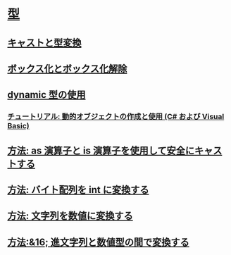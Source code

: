 # [型](index.md)
## [キャストと型変換](casting-and-type-conversions.md)
## [ボックス化とボックス化解除](boxing-and-unboxing.md)
## [dynamic 型の使用](using-type-dynamic.md)
### [チュートリアル: 動的オブジェクトの作成と使用 (C# および Visual Basic)](walkthrough-creating-and-using-dynamic-objects.md)
## [方法: as 演算子と is 演算子を使用して安全にキャストする](how-to-safely-cast-by-using-as-and-is-operators.md)
## [方法: バイト配列を int に変換する](how-to-convert-a-byte-array-to-an-int.md)
## [方法: 文字列を数値に変換する](how-to-convert-a-string-to-a-number.md)
## [方法:&16; 進文字列と数値型の間で変換する](how-to-convert-between-hexadecimal-strings-and-numeric-types.md)

